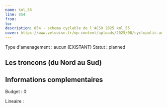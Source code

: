 ```yaml
---
name: kml_55 
line: 854
from: 
to:  
description: 854 - schema cyclable de l'ACSO 2025 kml_55 
cover: https://www.velooise.fr/wp-content/uploads/2025/08/cyclopolis-acso-854.jpg
---
```

Type d'amenagement : aucun (EXISTANT)
Statut : planned
## Les troncons (du Nord au Sud)

## Informations complementaires

Budget  : 0 

Lineaire :

